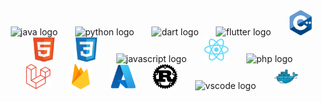 
<div align="center">
  <img src="https://cdn.jsdelivr.net/gh/devicons/devicon/icons/java/java-original.svg" height="40" alt="java logo" />
  <img width="20" />
  <img src="https://cdn.jsdelivr.net/gh/devicons/devicon/icons/python/python-original.svg" height="40" alt="python logo" />
  <img width="20" />
  <img src="https://cdn.jsdelivr.net/gh/devicons/devicon/icons/dart/dart-original.svg" height="40" alt="dart logo" />
  <img width="20" />
  <img src="https://cdn.jsdelivr.net/gh/devicons/devicon/icons/flutter/flutter-original.svg" height="40" alt="flutter logo"  />
  <img width="20" />
  <img src="https://github.com/devicons/devicon/blob/master/icons/cplusplus/cplusplus-original.svg" height="40" alt="c++ logo" />
  <img width="20" />
  <img src="https://github.com/devicons/devicon/blob/master/icons/html5/html5-original.svg" height="40" alt="html logo" />
  <img width="20" />
  <img src="https://github.com/devicons/devicon/blob/master/icons/css3/css3-original.svg" height="40" alt="css logo" />
  <img width="20" />
  <img src="https://cdn.jsdelivr.net/gh/devicons/devicon/icons/javascript/javascript-original.svg" height="40" alt="javascript logo" />
  <img width="20" />
  <img src="https://github.com/devicons/devicon/blob/master/icons/react/react-original.svg" height="40" alt="react logo" />
  <img width="20" />
  <img src="https://cdn.jsdelivr.net/gh/devicons/devicon/icons/php/php-original.svg" height="40" alt="php logo" />
  <img width="20" />
  <img src="https://github.com/devicons/devicon/blob/master/icons/laravel/laravel-original.svg" height="40" alt="laravel logo" />
  <img width="20" />
  <img src="https://github.com/devicons/devicon/blob/master/icons/firebase/firebase-original.svg" height="40" alt="firebase logo" />
  <img width="20" />
  <img src="https://github.com/devicons/devicon/blob/master/icons/azure/azure-original.svg" height="40" alt="azure logo" />
  <img width="20" />
  <img src="https://github.com/devicons/devicon/blob/master/icons/rust/rust-original.svg" height="40" alt="rust logo" />
  <img width="20" />
  <img src="https://cdn.jsdelivr.net/gh/devicons/devicon/icons/vscode/vscode-original.svg" height="40" alt="vscode logo"  />
  <img width="20" />
  <img src="https://github.com/devicons/devicon/blob/master/icons/docker/docker-original.svg" height="40" alt="docker logo"  />
</div>
